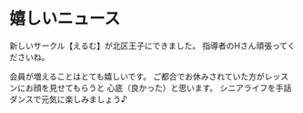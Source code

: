 # 嬉しいニュース

新しいサークル【えるむ】が北区王子にできました。
指導者のHさん頑張ってくださいね。

会員が増えることはとても嬉しいです。
ご都合でお休みされていた方がレッスンにお顔を見せてもらうと
心底（良かった）と思います。
シニアライフを手話ダンスで元気に楽しみましょう♪
